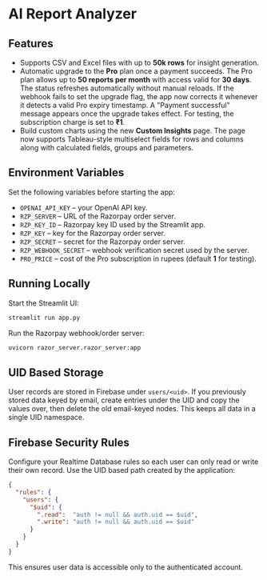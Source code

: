 # AI Report Analyzer

## Features
- Supports CSV and Excel files with up to **50k rows** for insight generation.
- Automatic upgrade to the **Pro** plan once a payment succeeds. The Pro plan
  allows up to **50 reports per month** with access valid for **30 days**. The
  status refreshes automatically without manual reloads. If the webhook fails to
  set the upgrade flag, the app now corrects it whenever it detects a valid Pro
  expiry timestamp. A "Payment successful" message appears once the upgrade takes
  effect. For testing, the subscription charge is set to **₹1**.
- Build custom charts using the new **Custom Insights** page. The page now
  supports Tableau-style multiselect fields for rows and columns along with
  calculated fields, groups and parameters.

## Environment Variables

Set the following variables before starting the app:

- `OPENAI_API_KEY` – your OpenAI API key.
- `RZP_SERVER` – URL of the Razorpay order server.
- `RZP_KEY_ID` – Razorpay key ID used by the Streamlit app.
- `RZP_KEY` – key for the Razorpay order server.
- `RZP_SECRET` – secret for the Razorpay order server.
- `RZP_WEBHOOK_SECRET` – webhook verification secret used by the server.
- `PRO_PRICE` – cost of the Pro subscription in rupees (default **1** for testing).

## Running Locally

Start the Streamlit UI:

```bash
streamlit run app.py
```

Run the Razorpay webhook/order server:

```bash
uvicorn razor_server.razor_server:app
```

## UID Based Storage

User records are stored in Firebase under `users/<uid>`. If you previously stored data keyed by email, create entries under the UID and copy the values over, then delete the old email-keyed nodes. This keeps all data in a single UID namespace.

## Firebase Security Rules

Configure your Realtime Database rules so each user can only read or write
their own record. Use the UID based path created by the application:

```json
{
  "rules": {
    "users": {
      "$uid": {
        ".read":  "auth != null && auth.uid == $uid",
        ".write": "auth != null && auth.uid == $uid"
      }
    }
  }
}
```

This ensures user data is accessible only to the authenticated account.
